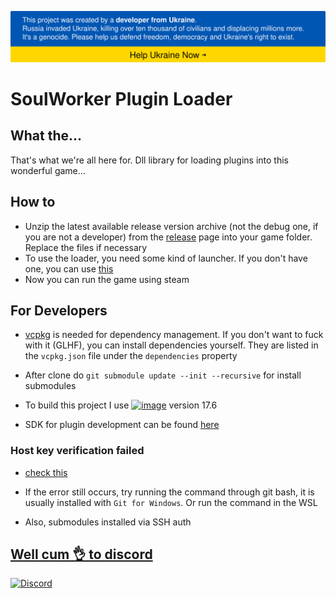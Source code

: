 [![Stand With Ukraine](https://raw.githubusercontent.com/vshymanskyy/StandWithUkraine/main/banner-direct-single.svg)](https://stand-with-ukraine.pp.ua)

# SoulWorker Plugin Loader

## What the...

That's what we're all here for. Dll library for loading plugins into this wonderful game...

## How to

- Unzip the latest available release version archive (not the debug one, if you are not a developer) from the [release](../../releases) page into your game folder. Replace the files if necessary
- To use the loader, you need some kind of launcher. If you don't have one, you can use [this](https://github.com/SoulWorkerResearch/swp-launcher)
- Now you can run the game using steam

## For Developers

- [vcpkg](https://vcpkg.io/) is needed for dependency management. If you don't want to fuck with it (GLHF), you can install dependencies yourself. They are listed in the `vcpkg.json` file under the `dependencies` property

- After clone do `git submodule update --init --recursive` for install submodules

- To build this project I use [![image](https://img.shields.io/badge/Visual_Studio-5C2D91?style=flat-square&logo=visual%20studio&logoColor=white)](https://visualstudio.microsoft.com/vs/preview/) version 17.6

- SDK for plugin development can be found [here](https://github.com/SoulWorkerResearch/swp-sdk)

### Host key verification failed

- [check this](https://github.blog/2023-03-23-we-updated-our-rsa-ssh-host-key/)

- If the error still occurs, try running the command through git bash, it is usually installed with `Git for Windows`. Or run the command in the WSL

- Also, submodules installed via SSH auth

## [Well cum 👌 to discord](http://discord.gg/SequFJP)

[![Discord](https://img.shields.io/discord/606442027873206292?style=flat-square)](http://discord.gg/SequFJP)
